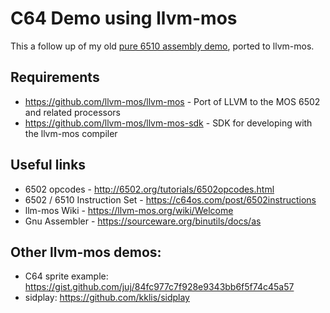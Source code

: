 # C64 Demo using llvm-mos

This a follow up of my old [pure 6510 assembly demo](../asm), ported to llvm-mos.

## Requirements

* https://github.com/llvm-mos/llvm-mos - Port of LLVM to the MOS 6502 and related processors
* https://github.com/llvm-mos/llvm-mos-sdk - SDK for developing with the llvm-mos compiler


## Useful links

 * 6502 opcodes - http://6502.org/tutorials/6502opcodes.html
 * 6502 / 6510 Instruction Set - https://c64os.com/post/6502instructions
 * llm-mos Wiki - https://llvm-mos.org/wiki/Welcome
 * Gnu Assembler - https://sourceware.org/binutils/docs/as

## Other llvm-mos demos:

 * C64 sprite example: https://gist.github.com/juj/84fc977c7f928e9343bb6f5f74c45a57
 * sidplay: https://github.com/kklis/sidplay
